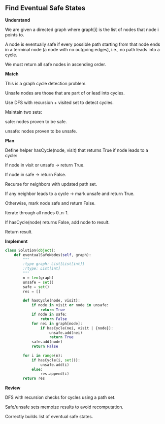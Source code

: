 ## Find Eventual Safe States
**Understand**

We are given a directed graph where graph[i] is the list of nodes that node i points to.

A node is eventually safe if every possible path starting from that node ends in a terminal node (a node with no outgoing edges), i.e., no path leads into a cycle.

We must return all safe nodes in ascending order.

**Match**

This is a graph cycle detection problem.

Unsafe nodes are those that are part of or lead into cycles.

Use DFS with recursion + visited set to detect cycles.

Maintain two sets:

safe: nodes proven to be safe.

unsafe: nodes proven to be unsafe.

**Plan**

Define helper hasCycle(node, visit) that returns True if node leads to a cycle:

If node in visit or unsafe → return True.

If node in safe → return False.

Recurse for neighbors with updated path set.

If any neighbor leads to a cycle → mark unsafe and return True.

Otherwise, mark node safe and return False.

Iterate through all nodes 0..n-1.

If hasCycle(node) returns False, add node to result.

Return result.

**Implement**
```py
class Solution(object):
    def eventualSafeNodes(self, graph):
        """
        :type graph: List[List[int]]
        :rtype: List[int]
        """
        n = len(graph)
        unsafe = set()
        safe = set()
        res = []
        
        def hasCycle(node, visit):
            if node in visit or node in unsafe:
                return True
            if node in safe:
                return False
            for nei in graph[node]:
                if hasCycle(nei, visit | {node}):
                    unsafe.add(nei)
                    return True
            safe.add(node)
            return False
        
        for i in range(n):
            if hasCycle(i, set()):
                unsafe.add(i)
            else:
                res.append(i)
        return res
```

**Review**

DFS with recursion checks for cycles using a path set.

Safe/unsafe sets memoize results to avoid recomputation.

Correctly builds list of eventual safe states.